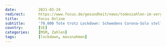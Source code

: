 ```yaml
---
date:          2021-03-24
redirect:      https://www.focus.de/gesundheit/news/todeszahlen-im-vergleich-ueber-70-000-tote-vergleich-mit-schweden-wirft-frage-auf-wie-wirksam-unser-lockdown-war_id_13037141.html
title:         Focus Online
subtitle:      '70.000 Tote trotz Lockdown: Schwedens Corona-Solo stellt deutschen Zick-Zack-Kurs in Frage'
country:       [SE]
categories:    [MSM, Zahlen]
tags:          [lockdown, massnahmen]
---
```

